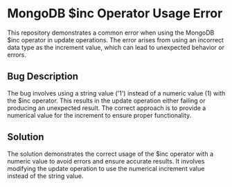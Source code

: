 # MongoDB $inc Operator Usage Error
This repository demonstrates a common error when using the MongoDB $inc operator in update operations. The error arises from using an incorrect data type as the increment value, which can lead to unexpected behavior or errors.

## Bug Description
The bug involves using a string value ('1') instead of a numeric value (1) with the $inc operator. This results in the update operation either failing or producing an unexpected result. The correct approach is to provide a numerical value for the increment to ensure proper functionality.

## Solution
The solution demonstrates the correct usage of the $inc operator with a numeric value to avoid errors and ensure accurate results. It involves modifying the update operation to use the numerical increment value instead of the string value.
